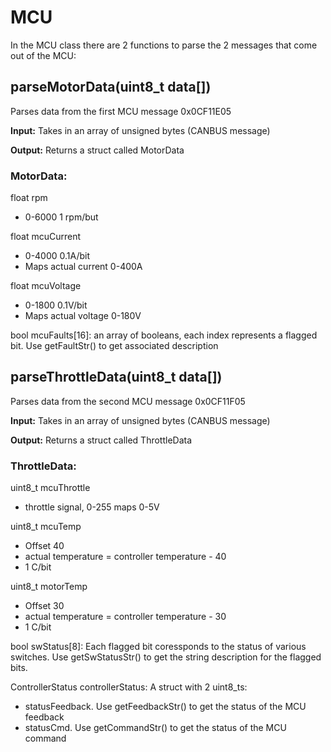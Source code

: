 # MCU

In the MCU class there are 2 functions to parse the 2 messages that come out of the MCU:

## parseMotorData(uint8_t data[])

Parses data from the first MCU message 0x0CF11E05

**Input:** Takes in an array of unsigned bytes (CANBUS message)

**Output:** Returns a struct called MotorData

### MotorData:

float rpm  
- 0-6000 1 rpm/but

float mcuCurrent
- 0-4000 0.1A/bit
- Maps actual current 0-400A

float mcuVoltage
- 0-1800 0.1V/bit
- Maps actual voltage 0-180V

bool mcuFaults[16]: an array of booleans, each index represents a flagged bit. Use getFaultStr() to get associated description

## parseThrottleData(uint8_t data[])

Parses data from the second MCU message 0x0CF11F05

**Input:** Takes in an array of unsigned bytes (CANBUS message)

**Output:** Returns a struct called ThrottleData

### ThrottleData:

uint8_t mcuThrottle
- throttle signal, 0-255 maps 0-5V

uint8_t mcuTemp
- Offset 40
- actual temperature = controller temperature - 40
- 1 C/bit

uint8_t motorTemp
- Offset 30
- actual temperature = controller temperature - 30
- 1 C/bit

bool swStatus[8]: Each flagged bit coressponds to the status of various switches. Use getSwStatusStr() to get the string description for the flagged bits.

ControllerStatus controllerStatus: A struct with 2 uint8_ts:
- statusFeedback. Use getFeedbackStr() to get the status of the MCU feedback
- statusCmd. Use getCommandStr() to get the status of the MCU command